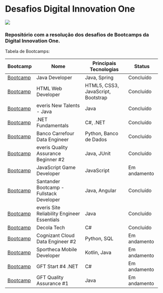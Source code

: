 # Desafios Digital Innovation One

<img src="https://i.redd.it/1uuc9by3a5571.jpg" />

### Repositório com a resolução dos desafios de Bootcamps da Digital Innovation One.

Tabela de Bootcamps:

Bootcamp | Nome |Principais Tecnologias | Status
------------- | ---------- | ----------------------- | ---------
[Bootcamp](https://web.digitalinnovation.one/track/java-developer?tab=path) | Java Developer | Java, Spring | Concluído
[Bootcamp](https://web.digitalinnovation.one/track/html-web-developer?tab=path) | HTML Web Developer | HTML5, CSS3, JavaScript, Bootstrap | Concluído
[Bootcamp](https://web.digitalinnovation.one/track/everis-new-talents-java?tab=path) | everis New Talents - Java | Java | Concluído
[Bootcamp](https://web.digitalinnovation.one/track/net-fundamentals?tab=path) | .NET Fundamentals | C#, .NET | Concluído
[Bootcamp](https://web.digitalinnovation.one/track/banco-carrefour-data-engineer?tab=path) | Banco Carrefour Data Engineer | Python, Banco de Dados | Concluído
[Bootcamp](https://web.digitalinnovation.one/track/everis-quality-assurance-beginner-2?tab=path) | everis Quality Assurance Beginner #2 | Java, JUnit | Concluído
[Bootcamp](https://web.digitalinnovation.one/track/javascript-game-developer?tab=path) | JavaScript Game Developer | JavaScript | Em andamento
[Bootcamp](https://web.digitalinnovation.one/track/santander-fullstack-developer?tab=path) | Santander Bootcamp - Fullstack Developer | Java, Angular | Concluído
[Bootcamp](https://web.digitalinnovation.one/track/everis-site-reliability-engineer-essentials?tab=path) | everis Site Reliability Engineer Essentials | Java | Concluído
[Bootcamp](https://web.dio.me/track/decola-tech-2a-edicao) | Decola Tech | C# | Concluído
[Bootcamp](https://web.dio.me/track/cognizant-cloud-data-engineer-2) | Cognizant Cloud Data Engineer #2 | Python, SQL | Em andamento
[Bootcamp](https://web.dio.me/track/sportheca-mobile-developer) | Sportheca Mobile Developer | Kotlin, Java | Em andamento
[Bootcamp](https://web.dio.me/track/gft-start-4-net) | GFT Start #4 .NET | C# | Em andamento
[Bootcamp](https://web.dio.me/track/gft-quality-assurance-1) | GFT Quality Assurance #1 | Java | Em andamento
